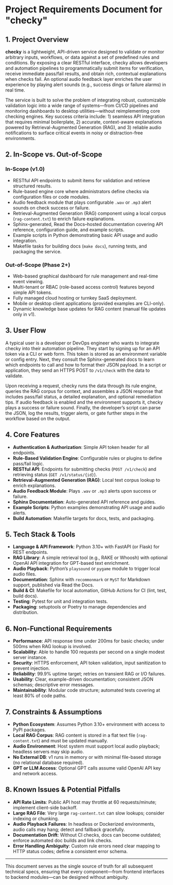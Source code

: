 # Project Requirements Document for "checky"

## 1. Project Overview

**checky** is a lightweight, API-driven service designed to validate or monitor arbitrary inputs, workflows, or data against a set of predefined rules and conditions. By exposing a clear RESTful interface, checky allows developers and automation pipelines to programmatically submit items for verification, receive immediate pass/fail results, and obtain rich, contextual explanations when checks fail. An optional audio feedback layer enriches the user experience by playing alert sounds (e.g., success dings or failure alarms) in real time.

The service is built to solve the problem of integrating robust, customizable validation logic into a wide range of systems—from CI/CD pipelines and monitoring dashboards to desktop utilities—without reimplementing core checking engines. Key success criteria include: 1) seamless API integration that requires minimal boilerplate, 2) accurate, context-aware explanations powered by Retrieval-Augmented Generation (RAG), and 3) reliable audio notifications to surface critical events in noisy or distraction-free environments.

## 2. In-Scope vs. Out-of-Scope

### In-Scope (v1.0)
- RESTful API endpoints to submit items for validation and retrieve structured results.
- Rule-based engine core where administrators define checks via configuration files or code modules.
- Audio feedback module that plays configurable `.wav` or `.mp3` alert sounds on check success or failure.
- Retrieval-Augmented Generation (RAG) component using a local corpus (`rag-content.txt`) to enrich failure explanations.
- Sphinx-generated, Read the Docs–hosted documentation covering API reference, configuration guide, and example scripts.
- Example scripts in Python demonstrating basic API usage and audio integration.
- Makefile tasks for building docs (`make docs`), running tests, and packaging the service.

### Out-of-Scope (Phase 2+)
- Web-based graphical dashboard for rule management and real-time event viewing.
- Multi-tenant or RBAC (role-based access control) features beyond simple API tokens.
- Fully managed cloud hosting or turnkey SaaS deployment.
- Mobile or desktop client applications (provided examples are CLI-only).
- Dynamic knowledge base updates for RAG content (manual file updates only in v1).

## 3. User Flow

A typical user is a developer or DevOps engineer who wants to integrate checky into their automation pipeline. They start by signing up for an API token via a CLI or web form. This token is stored as an environment variable or config entry. Next, they consult the Sphinx-generated docs to learn which endpoints to call and how to format their JSON payload. In a script or application, they send an HTTPS POST to `/v1/check` with the data to validate.

Upon receiving a request, checky runs the data through its rule engine, queries the RAG corpus for context, and assembles a JSON response that includes pass/fail status, a detailed explanation, and optional remediation tips. If audio feedback is enabled and the environment supports it, checky plays a success or failure sound. Finally, the developer’s script can parse the JSON, log the results, trigger alerts, or gate further steps in the workflow based on the output.

## 4. Core Features

- **Authentication & Authorization**: Simple API token header for all endpoints.
- **Rule-Based Validation Engine**: Configurable rules or plugins to define pass/fail logic.
- **RESTful API**: Endpoints for submitting checks (`POST /v1/check`) and retrieving status (`GET /v1/status/{id}`).
- **Retrieval-Augmented Generation (RAG)**: Local text corpus lookup to enrich explanations.
- **Audio Feedback Module**: Plays `.wav` or `.mp3` alerts upon success or failure.
- **Sphinx Documentation**: Auto-generated API reference and guides.
- **Example Scripts**: Python examples demonstrating API usage and audio alerts.
- **Build Automation**: Makefile targets for docs, tests, and packaging.

## 5. Tech Stack & Tools

- **Language & API Framework**: Python 3.10+ with FastAPI (or Flask) for REST endpoints.
- **RAG Library**: A simple retrieval tool (e.g., RAKE or Whoosh) with optional OpenAI API integration for GPT-based text enrichment.
- **Audio Playback**: Python’s `playsound` or `pygame` module to trigger local audio files.
- **Documentation**: Sphinx with `recommonmark` or `MyST` for Markdown support, published via Read the Docs.
- **Build & CI**: Makefile for local automation, GitHub Actions for CI (lint, test, build docs).
- **Testing**: Pytest for unit and integration tests.
- **Packaging**: setuptools or Poetry to manage dependencies and distribution.

## 6. Non-Functional Requirements

- **Performance**: API response time under 200ms for basic checks; under 500ms when RAG lookup is involved.
- **Scalability**: Able to handle 100 requests per second on a single modest server instance.
- **Security**: HTTPS enforcement, API token validation, input sanitization to prevent injection.
- **Reliability**: 99.9% uptime target; retries on transient RAG or I/O failures.
- **Usability**: Clear, example-driven documentation; consistent JSON schemas; descriptive error messages.
- **Maintainability**: Modular code structure; automated tests covering at least 80% of code paths.

## 7. Constraints & Assumptions

- **Python Ecosystem**: Assumes Python 3.10+ environment with access to PyPI packages.
- **Local RAG Corpus**: RAG content is stored in a flat text file (`rag-content.txt`) and must be updated manually.
- **Audio Environment**: Host system must support local audio playback; headless servers may skip audio.
- **No External DB**: v1 runs in memory or with minimal file-based storage (no relational database required).
- **GPT or LLM Access**: Optional GPT calls assume valid OpenAI API key and network access.

## 8. Known Issues & Potential Pitfalls

- **API Rate Limits**: Public API host may throttle at 60 requests/minute; implement client-side backoff.
- **Large RAG File**: Very large `rag-content.txt` can slow lookups; consider indexing or chunking.
- **Audio Playback Failures**: In headless or Dockerized environments, audio calls may hang; detect and fallback gracefully.
- **Documentation Drift**: Without CI checks, docs can become outdated; enforce automated doc builds and link checks.
- **Error Handling Ambiguity**: Custom rule errors need clear mapping to HTTP status codes; define a consistent error schema.

---
This document serves as the single source of truth for all subsequent technical specs, ensuring that every component—from frontend interfaces to backend modules—can be designed without ambiguity.